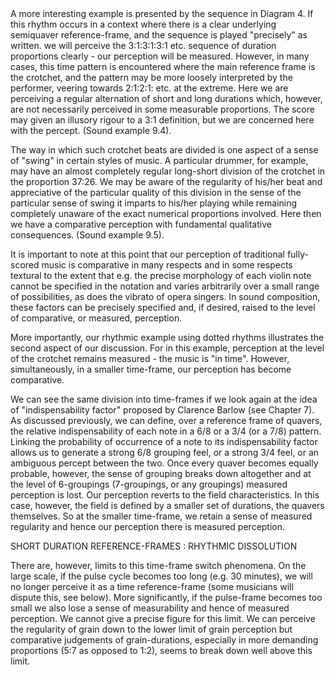 <page id=75>
A more interesting example is presented by the sequence in Diagram 4. If this rhythm occurs in a context where there is a clear underlying semiquaver reference-frame, and the sequence is played "precisely" as written. we will perceive the 3:1:3:1:3:1 etc. sequence of duration proportions clearly - our perception will be measured. However, in many cases, this time pattern is encountered where the main reference frame is the crotchet, and the pattern may be more loosely interpreted by the performer, veering towards 2:1:2:1: etc. at the extreme. Here we are perceiving a regular alternation of short and long durations which, however, are not necessarily perceived in some measurable proportions. The score may given an illusory rigour to a 3:1 definition, but we are concerned here with the percept.  (Sound example 9.4).

The way in which such crotchet beats are divided is one aspect of a sense of "swing" in certain styles of music. A particular drummer, for example, may have an almost completely regular long-short division of the crotchet in the proportion 37:26. We may be aware of the regularity of his/her beat and appreciative of the particular quality of this division in the sense of the particular sense of swing it imparts to his/her playing while remaining completely unaware of the exact numerical proportions involved. Here then we have a comparative perception with fundamental qualitative consequences.  (Sound example 9.5).

It is important to note at this point that our perception of traditional fully-scored music is comparative in many respects and in some respects textural to the extent that e.g. the precise morphology of each violin note cannot be specified in the notation and varies arbitrarily over a small range of possibilities, as does the vibrato of opera singers. In sound composition, these factors can be precisely specified and, if desired, raised to the level of comparative, or measured, perception.

More importantly, our rhythmic example using dotted rhythms illustrates the second aspect of our discussion. For in this example, perception at the level of the crotchet remains measured - the music is "in time". However, simultaneously, in a smaller time-frame, our perception has become comparative.

We can see the same division into time-frames if we look again at the idea of "indispensability factor" proposed by Clarence Barlow (see Chapter 7). As discussed previously, we can define, over a reference frame of quavers, the relative indispensability of each note in a 6/8 or a 3/4 (or a 7/8) pattern.  Linking the probability of occurrence of a note to its indispensability factor allows us to generate a strong 6/8 grouping feel, or a strong 3/4 feel, or an ambiguous percept between the two. Once every quaver becomes equally probable, however, the sense of grouping breaks down altogether and at the level of 6-groupings (7-groupings, or any groupings) measured perception is lost. Our perception reverts to the field characteristics. In this case, however, the field is defined by a smaller set of durations, the quavers themselves. So at the smaller time-frame, we retain a sense of measured regularity and hence our perception there is measured perception.

SHORT DURATION REFERENCE-FRAMES : RHYTHMIC DISSOLUTION

There are, however, limits to this time-frame switch phenomena. On the large scale, if the pulse cycle becomes too long (e.g. 30 minutes), we will no longer perceive it as a time reference-frame (some musicians will dispute this, see below). More significantly, if the pulse-frame becomes too small we also lose a sense of measurability and hence of measured perception. We cannot give a precise figure for this limit. We can perceive the regularity of grain down to the lower limit of grain perception but comparative judgements of grain-durations, especially in more demanding proportions (5:7 as opposed to 1:2), seems to break down well above this limit.
</page>
